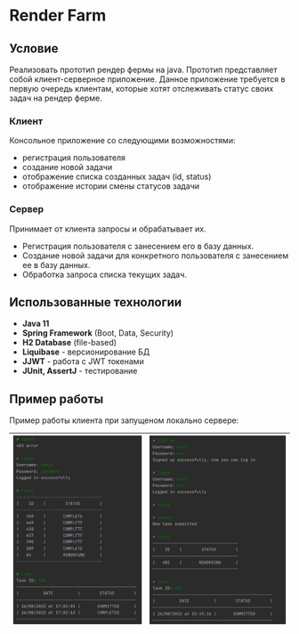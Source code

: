 # Render Farm

## Условие

Реализовать прототип рендер фермы на java. Прототип представляет собой
клиент-серверное приложение. Данное приложение требуется в первую очередь
клиентам, которые хотят отслеживать статус своих задач на рендер ферме.

### Клиент
Консольное приложение со следующими возможностями:
* регистрация пользователя
* создание новой задачи 
* отображение списка созданных задач (id, status)
* отображение истории смены статусов задачи

### Сервер
Принимает от клиента запросы и обрабатывает их.
* Регистрация пользователя с занесением его в базу данных.
* Создание новой задачи для конкретного пользователя с занесением ее в
   базу данных.
* Обработка запроса списка текущих задач.

## Использованные технологии

* **Java 11**
* **Spring Framework** (Boot, Data, Security)
* **H2 Database** (file-based)
* **Liquibase** - версионирование БД
* **JJWT** - работа с JWT токенами
* **JUnit, AssertJ** - тестирование

## Пример работы

Пример работы клиента при запущеном локально сервере:

![example1](images/client-example-1.png)  |  ![example2](images/client-example-2.png)
:-------------------------:|:-------------------------:
